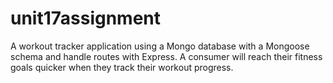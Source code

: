 # unit17assignment
A workout tracker application using a Mongo database with a Mongoose schema and handle routes with Express.
A consumer will reach their fitness goals quicker when they track their workout progress.
